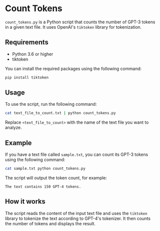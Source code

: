 # Count Tokens

`count_tokens.py` is a Python script that counts the number of GPT-3 tokens in a given text file. It uses OpenAI's `tiktoken` library for tokenization.

## Requirements

- Python 3.6 or higher
- tiktoken

You can install the required packages using the following command:

```sh
pip install tiktoken
```

## Usage

To use the script, run the following command:

```sh
cat text_file_to_count.txt | python count_tokens.py
```

Replace `<text_file_to_count>` with the name of the text file you want to analyze.

## Example

If you have a text file called `sample.txt`, you can count its GPT-3 tokens using the following command:

```sh
cat sample.txt python count_tokens.py
```

The script will output the token count, for example:

```
The text contains 150 GPT-4 tokens.
```

## How it works

The script reads the content of the input text file and uses the `tiktoken` library to tokenize the text according to GPT-4's tokenizer. It then counts the number of tokens and displays the result.

